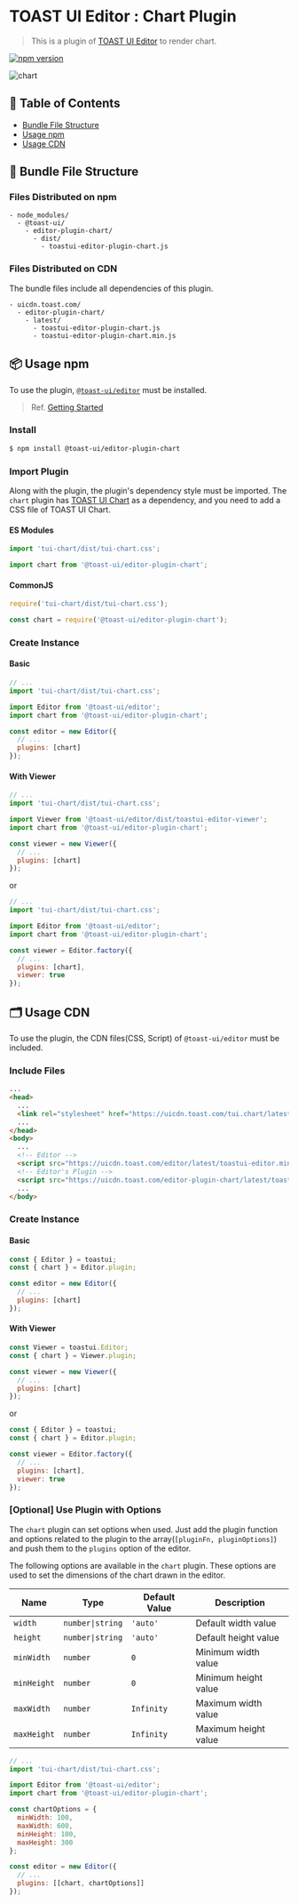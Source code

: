 # TOAST UI Editor : Chart Plugin

> This is a plugin of [TOAST UI Editor](https://github.com/nhn/tui.editor/apps/editor) to render chart.

[![npm version](https://img.shields.io/npm/v/@toast-ui/editor-plugin-chart.svg)](https://www.npmjs.com/package/@toast-ui/editor-plugin-chart)

![chart](https://user-images.githubusercontent.com/18183560/76829631-f2f02a00-6866-11ea-8bb0-c3c923d70399.png)

## 🚩 Table of Contents

- [Bundle File Structure](#-bundle-file-structure)
- [Usage npm](#-usage-npm)
- [Usage CDN](#-usage-cdn)

## 📁 Bundle File Structure

### Files Distributed on npm

```
- node_modules/
  - @toast-ui/
    - editor-plugin-chart/
      - dist/
        - toastui-editor-plugin-chart.js
```

### Files Distributed on CDN

The bundle files include all dependencies of this plugin.

```
- uicdn.toast.com/
  - editor-plugin-chart/
    - latest/
      - toastui-editor-plugin-chart.js
      - toastui-editor-plugin-chart.min.js
```

## 📦 Usage npm

To use the plugin, [`@toast-ui/editor`](https://github.com/nhn/tui.editor/tree/master/apps/editor) must be installed.

> Ref. [Getting Started](https://github.com/nhn/tui.editor/blob/master/apps/editor/docs/getting-started.md)

### Install

```sh
$ npm install @toast-ui/editor-plugin-chart
```

### Import Plugin

Along with the plugin, the plugin's dependency style must be imported. The `chart` plugin has [TOAST UI Chart](https://github.com/nhn/tui.chart) as a dependency, and you need to add a CSS file of TOAST UI Chart.

#### ES Modules

```js
import 'tui-chart/dist/tui-chart.css';

import chart from '@toast-ui/editor-plugin-chart';
```

#### CommonJS

```js
require('tui-chart/dist/tui-chart.css');

const chart = require('@toast-ui/editor-plugin-chart');
```

### Create Instance

#### Basic

```js
// ...
import 'tui-chart/dist/tui-chart.css';

import Editor from '@toast-ui/editor';
import chart from '@toast-ui/editor-plugin-chart';

const editor = new Editor({
  // ...
  plugins: [chart]
});
```

#### With Viewer

```js
// ...
import 'tui-chart/dist/tui-chart.css';

import Viewer from '@toast-ui/editor/dist/toastui-editor-viewer';
import chart from '@toast-ui/editor-plugin-chart';

const viewer = new Viewer({
  // ...
  plugins: [chart]
});
```

or

```js
// ...
import 'tui-chart/dist/tui-chart.css';

import Editor from '@toast-ui/editor';
import chart from '@toast-ui/editor-plugin-chart';

const viewer = Editor.factory({
  // ...
  plugins: [chart],
  viewer: true
});
```

## 🗂 Usage CDN

To use the plugin, the CDN files(CSS, Script) of `@toast-ui/editor` must be included.

### Include Files

```html
...
<head>
  ...
  <link rel="stylesheet" href="https://uicdn.toast.com/tui.chart/latest/tui-chart.min.css" />
  ...
</head>
<body>
  ...
  <!-- Editor -->
  <script src="https://uicdn.toast.com/editor/latest/toastui-editor.min.js"></script>
  <!-- Editor's Plugin -->
  <script src="https://uicdn.toast.com/editor-plugin-chart/latest/toastui-editor-plugin-chart.min.js"></script>
  ...
</body>
```

### Create Instance

#### Basic

```js
const { Editor } = toastui;
const { chart } = Editor.plugin;

const editor = new Editor({
  // ...
  plugins: [chart]
});
```

#### With Viewer

```js
const Viewer = toastui.Editor;
const { chart } = Viewer.plugin;

const viewer = new Viewer({
  // ...
  plugins: [chart]
});
```

or

```js
const { Editor } = toastui;
const { chart } = Editor.plugin;

const viewer = Editor.factory({
  // ...
  plugins: [chart],
  viewer: true
});
```

### [Optional] Use Plugin with Options

The `chart` plugin can set options when used. Just add the plugin function and options related to the plugin to the array(`[pluginFn, pluginOptions]`) and push them to the `plugins` option of the editor.

The following options are available in the `chart` plugin.
These options are used to set the dimensions of the chart drawn in the editor.

| Name        | Type             | Default Value | Description          |
| ----------- | ---------------- | ------------- | -------------------- |
| `width`     | `number\|string` | `'auto'`      | Default width value  |
| `height`    | `number\|string` | `'auto'`      | Default height value |
| `minWidth`  | `number`         | `0`           | Minimum width value  |
| `minHeight` | `number`         | `0`           | Minimum height value |
| `maxWidth`  | `number`         | `Infinity`    | Maximum width value  |
| `maxHeight` | `number`         | `Infinity`    | Maximum height value |

```js
// ...
import 'tui-chart/dist/tui-chart.css';

import Editor from '@toast-ui/editor';
import chart from '@toast-ui/editor-plugin-chart';

const chartOptions = {
  minWidth: 100,
  maxWidth: 600,
  minHeight: 100,
  maxHeight: 300
};

const editor = new Editor({
  // ...
  plugins: [[chart, chartOptions]]
});
```
